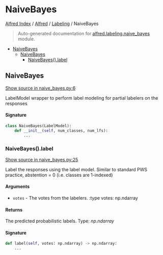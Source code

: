 # NaiveBayes

[Alfred Index](../../README.md#alfred-index) /
[Alfred](../index.md#alfred) /
[Labeling](./index.md#labeling) /
NaiveBayes

> Auto-generated documentation for [alfred.labeling.naive_bayes](../../../alfred/labeling/naive_bayes.py) module.

- [NaiveBayes](#naivebayes)
  - [NaiveBayes](#naivebayes-1)
    - [NaiveBayes().label](#naivebayes()label)

## NaiveBayes

[Show source in naive_bayes.py:6](../../../alfred/labeling/naive_bayes.py#L6)

LabelModel wrapper to perform label modeling for partial labelers on the responses

#### Signature

```python
class NaiveBayes(LabelModel):
    def __init__(self, num_classes, num_lfs):
        ...
```

### NaiveBayes().label

[Show source in naive_bayes.py:25](../../../alfred/labeling/naive_bayes.py#L25)

Label the responses using the label model.
Similar to standard PWS practice, abstention = 0 (i.e. classes are 1-indexed)

#### Arguments

- `votes` - The votes from the labelers.
:type votes: np.ndarray

#### Returns

The predicted probabilistic labels.
Type: *np.ndarray*

#### Signature

```python
def label(self, votes: np.ndarray) -> np.ndarray:
    ...
```